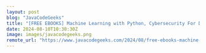 ```yaml
---
layout: post
blog: "JavaCodeGeeks"
title: "[FREE EBOOKS] Machine Learning with Python, Cybersecurity For Dummies, 2nd Edition & Four More Best Selling Titles"
date: 2024-08-10T10:30:30Z
image: images/javacodegeeks.png
remote_url: "https://www.javacodegeeks.com/2024/08/free-ebooks-machine-learning-with-python-cybersecurity-for-dummies-2nd-edition-four-more-best-selling-titles.html"
---
```

